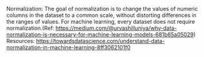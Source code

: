 Normalization:
The goal of normalization is to change the values of numeric columns in the dataset to a common scale, without distorting differences in the ranges of values. 
For machine learning, every dataset does not require normalization.(Ref: https://medium.com/@urvashilluniya/why-data-normalization-is-necessary-for-machine-learning-models-681b65a05029)
Resources: https://towardsdatascience.com/understand-data-normalization-in-machine-learning-8ff3062101f0
